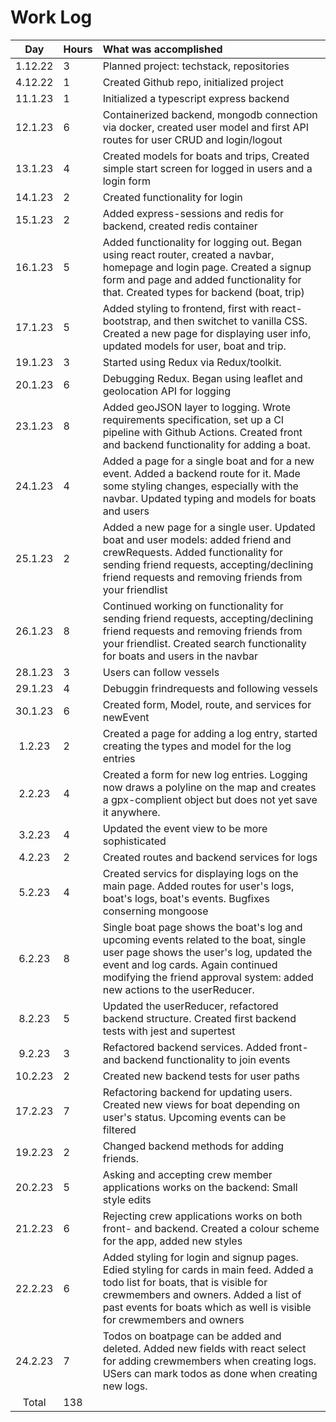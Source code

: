 # Work Log

| Day | Hours | What was accomplished |
| :----:|:-----| :-----|
| 1.12.22 | 3 | Planned project: techstack, repositories |
| 4.12.22 | 1 | Created Github repo, initialized project |
| 11.1.23 | 1 | Initialized a typescript express backend |
| 12.1.23 | 6 | Containerized backend, mongodb connection via docker, created user model and first API routes for user CRUD and login/logout |
| 13.1.23 | 4 | Created models for boats and trips, Created simple start screen for logged in users and a login form |
| 14.1.23 | 2  | Created functionality for login |
| 15.1.23 | 2 | Added express-sessions and redis for backend, created redis container |
| 16.1.23 | 5 | Added functionality for logging out. Began using react router, created a navbar, homepage and login page. Created a signup form and page and added functionality for that. Created types for backend (boat, trip) |
| 17.1.23 | 5 | Added styling to frontend, first with react-bootstrap, and then switchet to vanilla CSS. Created a new page for displaying user info, updated models for user, boat and trip. |
| 19.1.23 | 3 | Started using Redux via Redux/toolkit. |
| 20.1.23 | 6 | Debugging Redux. Began using leaflet and geolocation API for logging |
| 23.1.23 | 8 | Added geoJSON layer to logging. Wrote requirements specification, set up a CI pipeline with Github Actions. Created front and backend functionality for adding a boat. |
| 24.1.23 | 4 | Added a page for a single boat and for a new event. Added a backend route for it. Made some styling changes, especially with the navbar. Updated typing and models for boats and users |
| 25.1.23 | 2 | Added a new page for a single user. Updated boat and user models: added friend and crewRequests. Added functionality for sending friend requests, accepting/declining friend requests and removing friends from your friendlist |
| 26.1.23 | 8 | Continued working on functionality for sending friend requests, accepting/declining friend requests and removing friends from your friendlist. Created search functionality for boats and users in the navbar |
| 28.1.23 | 3 | Users can follow vessels | 
| 29.1.23 | 4  | Debuggin frindrequests and following vessels |
| 30.1.23 | 6 | Created form, Model, route, and services for newEvent |
| 1.2.23 | 2 | Created a page for adding a log entry, started creating the types and model for the log entries |
| 2.2.23 | 4 | Created a form for new log entries. Logging now draws a polyline on the map and creates a gpx-complient object but does not yet save it anywhere. |
| 3.2.23 | 4 | Updated the event view to be more sophisticated |
| 4.2.23 | 2 | Created routes and backend services for logs|
| 5.2.23 | 4 | Created servics for displaying logs on the main page. Added routes for user's logs, boat's logs, boat's events. Bugfixes conserning mongoose |
| 6.2.23 | 8 | Single boat page shows the boat's log and upcoming events related to the boat, single user page shows the user's log, updated the event and log cards. Again continued modifying the friend approval system: added new actions to the userReducer. |
| 8.2.23 | 5 | Updated the userReducer, refactored backend structure. Created first backend tests with jest and supertest |
| 9.2.23 | 3 | Refactored backend services. Added front- and backend functionality to join events |
| 10.2.23 | 2 | Created new backend tests for user paths |
| 17.2.23 | 7 | Refactoring backend for updating users. Created new views for boat depending on user's status. Upcoming events can be filtered |
| 19.2.23 | 2 | Changed backend methods for adding friends. |
| 20.2.23 | 5 | Asking and accepting crew member applications works on the backend: Small style edits |
| 21.2.23 | 6 | Rejecting crew applications works on both front- and backend. Created a colour scheme for the app, added new styles |
| 22.2.23 | 6 | Added styling for login and signup pages. Edied styling for cards in main feed. Added a todo list for boats, that is visible for crewmembers and owners. Added a list of past events for boats which as well is visible for crewmembers and owners |
| 24.2.23 | 7 | Todos on boatpage can be added and deleted. Added new fields with react select for adding crewmembers when creating logs. USers can mark todos as done when creating new logs.|
| Total | 138 ||
